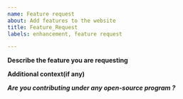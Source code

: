 ```yaml
---
name: Feature request
about: Add features to the website
title: Feature_Request
labels: enhancement, feature request

---
```


**Describe the feature you are requesting**
<!-- A clear and concise description of what the problem is. -->


**Additional context(if any)**

***Are you contributing under any open-source program ?***
<!-- Mention it here-->